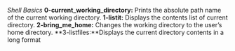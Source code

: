 _*Shell Basics*_
<strong>0-current_working_directory:</strong> Prints the absolute path name of the current working directory.
<strong>1-listit:</strong> Displays the contents list of current directory.
<strong>2-bring_me_home:</strong> Changes the working directory to the user’s home directory.
**3-listfiles:**Displays the current directory contents in a long format
